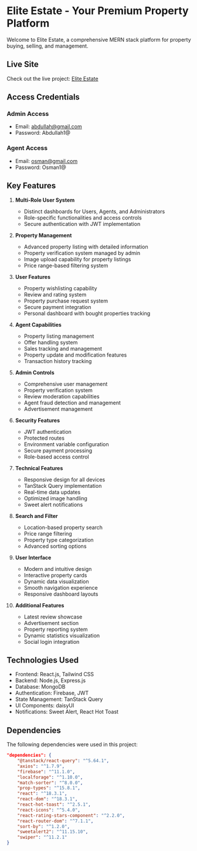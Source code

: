# Elite Estate - Your Premium Property Platform

Welcome to Elite Estate, a comprehensive MERN stack platform for property buying, selling, and management.

## Live Site

Check out the live project: [Elite Estate](https://b10-a12-elite-estate.web.app)

## Access Credentials

### Admin Access

- Email: abdullah@gmail.com
- Password: Abdullah1@

### Agent Access

- Email: osman@gmail.com
- Password: Osman1@

## Key Features

1. **Multi-Role User System**

   - Distinct dashboards for Users, Agents, and Administrators
   - Role-specific functionalities and access controls
   - Secure authentication with JWT implementation

2. **Property Management**

   - Advanced property listing with detailed information
   - Property verification system managed by admin
   - Image upload capability for property listings
   - Price range-based filtering system

3. **User Features**

   - Property wishlisting capability
   - Review and rating system
   - Property purchase request system
   - Secure payment integration
   - Personal dashboard with bought properties tracking

4. **Agent Capabilities**

   - Property listing management
   - Offer handling system
   - Sales tracking and management
   - Property update and modification features
   - Transaction history tracking

5. **Admin Controls**

   - Comprehensive user management
   - Property verification system
   - Review moderation capabilities
   - Agent fraud detection and management
   - Advertisement management

6. **Security Features**

   - JWT authentication
   - Protected routes
   - Environment variable configuration
   - Secure payment processing
   - Role-based access control

7. **Technical Features**

   - Responsive design for all devices
   - TanStack Query implementation
   - Real-time data updates
   - Optimized image handling
   - Sweet alert notifications

8. **Search and Filter**

   - Location-based property search
   - Price range filtering
   - Property type categorization
   - Advanced sorting options

9. **User Interface**

   - Modern and intuitive design
   - Interactive property cards
   - Dynamic data visualization
   - Smooth navigation experience
   - Responsive dashboard layouts

10. **Additional Features**
    - Latest review showcase
    - Advertisement section
    - Property reporting system
    - Dynamic statistics visualization
    - Social login integration

## Technologies Used

- Frontend: React.js, Tailwind CSS
- Backend: Node.js, Express.js
- Database: MongoDB
- Authentication: Firebase, JWT
- State Management: TanStack Query
- UI Components: daisyUI
- Notifications: Sweet Alert, React Hot Toast

## Dependencies

The following dependencies were used in this project:

```json
"dependencies": {
    "@tanstack/react-query": "^5.64.1",
    "axios": "^1.7.9",
    "firebase": "^11.1.0",
    "localforage": "^1.10.0",
    "match-sorter": "^8.0.0",
    "prop-types": "^15.8.1",
    "react": "^18.3.1",
    "react-dom": "^18.3.1",
    "react-hot-toast": "^2.5.1",
    "react-icons": "^5.4.0",
    "react-rating-stars-component": "^2.2.0",
    "react-router-dom": "^7.1.1",
    "sort-by": "^1.2.0",
    "sweetalert2": "^11.15.10",
    "swiper": "^11.2.1"
}
```
